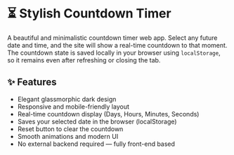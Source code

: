 # ⏳ Stylish Countdown Timer

A beautiful and minimalistic countdown timer web app. Select any future date and time, and the site will show a real-time countdown to that moment. The countdown state is saved locally in your browser using `localStorage`, so it remains even after refreshing or closing the tab.

## ✨ Features

- Elegant glassmorphic dark design
- Responsive and mobile-friendly layout
- Real-time countdown display (Days, Hours, Minutes, Seconds)
- Saves your selected date in the browser (localStorage)
- Reset button to clear the countdown
- Smooth animations and modern UI
- No external backend required — fully front-end based
